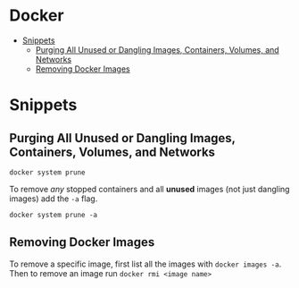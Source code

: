 # Docker

<!-- vim-markdown-toc GFM -->

+ [Snippets](#snippets)
  * [Purging All Unused or Dangling Images, Containers, Volumes, and Networks](#purging-all-unused-or-dangling-images-containers-volumes-and-networks)
  * [Removing Docker Images](#removing-docker-images)

<!-- vim-markdown-toc -->

# Snippets

## Purging All Unused or Dangling Images, Containers, Volumes, and Networks

`docker system prune`

To remove _any_ stopped containers and all __unused__ images (not just dangling images) add the `-a` flag.

`docker system prune -a`

## Removing Docker Images

To remove a specific image, first list all the images with `docker images -a`. Then to remove an image run `docker rmi <image name>`
